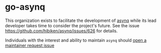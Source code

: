 # go-asynq

This organization exists to facilitate the development of [asynq](https://github.com/hibiken/asynq) while its lead developer takes time to consider the project's future. See the issue https://github.com/hibiken/asynq/issues/626 for details. 

Individuals with the interest and ability to maintain `asynq` should [open a maintainer request issue](https://github.com/go-asynq/asynq/issues/new/choose)

